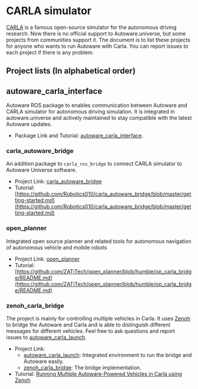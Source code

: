 # CARLA simulator

[CARLA](https://carla.org) is a famous open-source simulator for the autonomous driving research.
Now there is no official support to Autoware.universe, but some projects from communities support it.
The document is to list these projects for anyone who wants to run Autoware with Carla.
You can report issues to each project if there is any problem.

## Project lists (In alphabetical order)

## autoware_carla_interface

Autoware ROS package to enables communication between Autoware and CARLA simulator for autonomous driving simulation.
It is integrated in autoware.universe and actively maintained to stay compatible with the latest Autoware updates.

- Package Link and Tutorial: [autoware_carla_interface](https://github.com/autowarefoundation/autoware.universe/tree/main/simulator/autoware_carla_interface).

### carla_autoware_bridge

An addition package to `carla_ros_bridge` to connect CARLA simulator to Autoware Universe software.

- Project Link: [carla_autoware_bridge](https://github.com/Robotics010/carla_autoware_bridge)
- Tutorial: [https://github.com/Robotics010/carla_autoware_bridge/blob/master/getting-started.md](https://github.com/Robotics010/carla_autoware_bridge/blob/master/getting-started.md)

### open_planner

Integrated open source planner and related tools for autonomous navigation of autonomous vehicle and mobile robots

- Project Link: [open_planner](https://github.com/ZATiTech/open_planner/tree/humble)
- Tutorial: [https://github.com/ZATiTech/open_planner/blob/humble/op_carla_bridge/README.md](https://github.com/ZATiTech/open_planner/blob/humble/op_carla_bridge/README.md)

### zenoh_carla_bridge

The project is mainly for controlling multiple vehicles in Carla.
It uses [Zenoh](https://zenoh.io/) to bridge the Autoware and Carla and is able to distinguish different messages for different vehicles.
Feel free to ask questions and report issues to [autoware_carla_launch](https://github.com/evshary/autoware_carla_launch).

- Project Link:
  - [autoware_carla_launch](https://github.com/evshary/autoware_carla_launch): Integrated environment to run the bridge and Autoware easily.
  - [zenoh_carla_bridge](https://github.com/evshary/zenoh_carla_bridge): The bridge implementation.
- Tutorial: [Running Multiple Autoware-Powered Vehicles in Carla using Zenoh](https://autoware.org/running-multiple-autoware-powered-vehicles-in-carla-using-zenoh)
